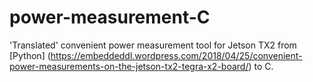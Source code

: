 # power-measurement-C
'Translated' convenient power measurement tool for Jetson TX2 from [Python] (https://embeddeddl.wordpress.com/2018/04/25/convenient-power-measurements-on-the-jetson-tx2-tegra-x2-board/) to C.
